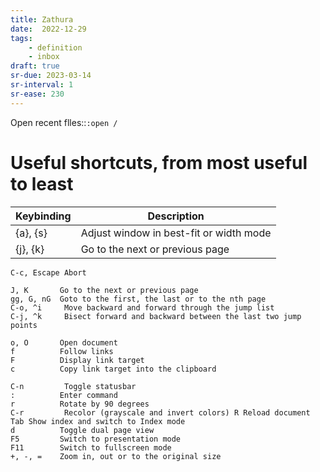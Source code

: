 ```yaml
---
title: Zathura
date:  2022-12-29
tags:
    - definition
    - inbox
draft: true
sr-due: 2023-03-14
sr-interval: 1
sr-ease: 230
---
```


Open recent flles::`:open /`

# Useful shortcuts, from most useful to least

| Keybinding | Description |
|------------|-------------|
| {a}, {s}     |  Adjust window in best-fit or width mode |
| {j}, {k}     |  Go to the next or previous page |

```
C-c, Escape Abort

J, K       Go to the next or previous page
gg, G, nG  Goto to the first, the last or to the nth page
C-o, ^i     Move backward and forward through the jump list
C-j, ^k     Bisect forward and backward between the last two jump points

o, O       Open document
f          Follow links
F          Display link target
c          Copy link target into the clipboard

C-n         Toggle statusbar
:          Enter command
r          Rotate by 90 degrees
C-r         Recolor (grayscale and invert colors) R Reload document Tab Show index and switch to Index mode
d          Toggle dual page view
F5         Switch to presentation mode
F11        Switch to fullscreen mode
+, -, =    Zoom in, out or to the original size
```

